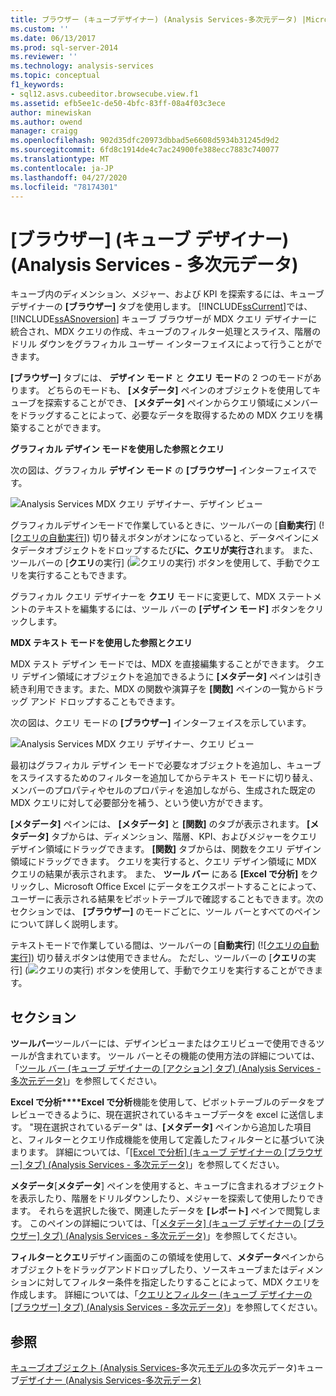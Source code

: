 ```yaml
---
title: ブラウザー (キューブデザイナー) (Analysis Services-多次元データ) |Microsoft Docs
ms.custom: ''
ms.date: 06/13/2017
ms.prod: sql-server-2014
ms.reviewer: ''
ms.technology: analysis-services
ms.topic: conceptual
f1_keywords:
- sql12.asvs.cubeeditor.browsecube.view.f1
ms.assetid: efb5ee1c-de50-4bfc-83ff-08a4f03c3ece
author: minewiskan
ms.author: owend
manager: craigg
ms.openlocfilehash: 902d35dfc20973dbbad5e6608d5934b31245d9d2
ms.sourcegitcommit: 6fd8c1914de4c7ac24900fe388ecc7883c740077
ms.translationtype: MT
ms.contentlocale: ja-JP
ms.lasthandoff: 04/27/2020
ms.locfileid: "78174301"
---
```

# <a name="browser-cube-designer-analysis-services---multidimensional-data"></a>[ブラウザー] (キューブ デザイナー) (Analysis Services - 多次元データ)
  キューブ内のディメンション、メジャー、および KPI を探索するには、キューブ デザイナーの **[ブラウザー]** タブを使用します。 [!INCLUDE[ssCurrent](../includes/sscurrent-md.md)]では、 [!INCLUDE[ssASnoversion](../includes/ssasnoversion-md.md)] キューブ ブラウザーが MDX クエリ デザイナーに統合され、MDX クエリの作成、キューブのフィルター処理とスライス、階層のドリル ダウンをグラフィカル ユーザー インターフェイスによって行うことができます。

 **[ブラウザー]** タブには、 **デザイン モード** と **クエリ モード**の 2 つのモードがあります。 どちらのモードも、 **[メタデータ]** ペインのオブジェクトを使用してキューブを探索することができ、 **[メタデータ]** ペインからクエリ領域にメンバーをドラッグすることによって、必要なデータを取得するための MDX クエリを構築することができます。

 **グラフィカル デザイン モードを使用した参照とクエリ**

 次の図は、グラフィカル **デザイン モード** の **[ブラウザー]** インターフェイスです。

 ![Analysis Services MDX クエリ デザイナー、デザイン ビュー](media/rsqd-dsawas-mdx-designmode.gif "Analysis Services MDX クエリ デザイナー、デザイン ビュー")

 グラフィカルデザインモードで作業しているときに、ツールバーの [**自動実行**] (![[クエリの自動実行](media/rsqdicon-autoexecute.gif "クエリの自動実行")]) 切り替えボタンがオンになっていると、データペインにメタデータオブジェクトをドロップするたび**に、クエリが実行さ**れます。 また、ツールバーの [**クエリ**の実行] (![クエリの実行](media/rsqdicon-run.gif "クエリの実行")) ボタンを使用して、手動でクエリを実行することもできます。

 グラフィカル クエリ デザイナーを **クエリ** モードに変更して、MDX ステートメントのテキストを編集するには、ツール バーの **[デザイン モード]** ボタンをクリックします。

 **MDX テキスト モードを使用した参照とクエリ**

 MDX テスト デザイン モードでは、MDX を直接編集することができます。 クエリ デザイン領域にオブジェクトを追加できるように **[メタデータ]** ペインは引き続き利用できます。また、MDX の関数や演算子を **[関数]** ペインの一覧からドラッグ アンド ドロップすることもできます。

 次の図は、クエリ モードの **[ブラウザー]** インターフェイスを示しています。

 ![Analysis Services MDX クエリ デザイナー、クエリ ビュー](media/rsqd-dsawas-mdx-querymode.gif "Analysis Services MDX クエリ デザイナー、クエリ ビュー")

 最初はグラフィカル デザイン モードで必要なオブジェクトを追加し、キューブをスライスするためのフィルターを追加してからテキスト モードに切り替え、メンバーのプロパティやセルのプロパティを追加しながら、生成された既定の MDX クエリに対して必要部分を補う、という使い方ができます。

 **[メタデータ]** ペインには、 **[メタデータ]** と **[関数]** のタブが表示されます。 **[メタデータ]** タブからは、ディメンション、階層、KPI、およびメジャーをクエリ デザイン領域にドラッグできます。 **[関数]** タブからは、関数をクエリ デザイン領域にドラッグできます。 クエリを実行すると、クエリ デザイン領域に MDX クエリの結果が表示されます。 また、 **ツール バー** にある **[Excel で分析]** をクリックし、Microsoft Office Excel にデータをエクスポートすることによって、ユーザーに表示される結果をピボットテーブルで確認することもできます。次のセクションでは、 **[ブラウザー]** のモードごとに、ツール バーとすべてのペインについて詳しく説明します。

 テキストモードで作業している間は、ツールバーの [**自動実行**] (![[クエリの自動実行](media/rsqdicon-autoexecute.gif "クエリの自動実行")]) 切り替えボタンは使用できません。 ただし、ツールバーの [**クエリ**の実行] (![クエリの実行](media/rsqdicon-run.gif "クエリの実行")) ボタンを使用して、手動でクエリを実行することができます。

## <a name="sections"></a>セクション
 **ツールバー**ツールバーには、デザインビューまたはクエリビューで使用できるツールが含まれています。 ツール バーとその機能の使用方法の詳細については、「[ツール バー &#40;キューブ デザイナーの [アクション] タブ&#41; &#40;Analysis Services - 多次元データ&#41;](toolbar-browser-tab-cube-designer-analysis-services-multidimensional-data.md)」を参照してください。

 **Excel で分析****Excel で分析**機能を使用して、ピボットテーブルのデータをプレビューできるように、現在選択されているキューブデータを excel に送信します。 "現在選択されているデータ" は、**[メタデータ]** ペインから追加した項目と、フィルターとクエリ作成機能を使用して定義したフィルターとに基づいて決まります。 詳細については、「[[Excel で分析] (キューブ デザイナーの [ブラウザー] タブ) (Analysis Services - 多次元データ)](analyze-in-excel-browser-cube-designer-analysis-services-multidimensional-data.md)」を参照してください。

 **メタデータ**[**メタデータ**] ペインを使用すると、キューブに含まれるオブジェクトを表示したり、階層をドリルダウンしたり、メジャーを探索して使用したりできます。 それらを選択した後で、関連したデータを **[レポート]** ペインで閲覧します。 このペインの詳細については、「[[メタデータ] &#40;キューブ デザイナーの [ブラウザー] タブ&#41; &#40;Analysis Services - 多次元データ&#41;](metadata-browser-tab-cube-designer-analysis-services-multidimensional-data.md)」を参照してください。

 **フィルターとクエリ**デザイン画面のこの領域を使用して、**メタデータ**ペインからオブジェクトをドラッグアンドドロップしたり、ソースキューブまたはディメンションに対してフィルター条件を指定したりすることによって、MDX クエリを作成します。 詳細については、「[クエリとフィルター &#40;キューブ デザイナーの [ブラウザー] タブ&#41; &#40;Analysis Services - 多次元データ&#41;](query-filter-browser-cube-designer-analysis-services-multidimensional-data.md)」を参照してください。

## <a name="see-also"></a>参照
 [キューブオブジェクト &#40;Analysis Services-](multidimensional-models-olap-logical-cube-objects/cube-objects-analysis-services-multidimensional-data.md)多次元[モデルの](multidimensional-models/cubes-in-multidimensional-models.md)多次元データ&#41;キューブ[デザイナー &#40;Analysis Services-多次元データ&#41;](cube-designer-analysis-services-multidimensional-data.md)


